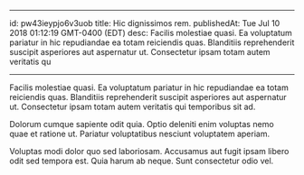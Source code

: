 
---
id: pw43ieypjo6v3uob
title: Hic dignissimos rem.
publishedAt: Tue Jul 10 2018 01:12:19 GMT-0400 (EDT)
desc: Facilis molestiae quasi. Ea voluptatum pariatur in hic repudiandae ea totam reiciendis quas. Blanditiis reprehenderit suscipit asperiores aut aspernatur ut. Consectetur ipsam totam autem veritatis qu

---



Facilis molestiae quasi. Ea voluptatum pariatur in hic repudiandae ea totam reiciendis quas. Blanditiis reprehenderit suscipit asperiores aut aspernatur ut. Consectetur ipsam totam autem veritatis qui temporibus sit ad.
 Dolorum cumque sapiente odit quia. Optio deleniti enim voluptas nemo quae et ratione ut. Pariatur voluptatibus nesciunt voluptatem aperiam.
 Voluptas modi dolor quo sed laboriosam. Accusamus aut fugit ipsam libero odit sed tempora est. Quia harum ab neque. Sunt consectetur odio vel.

